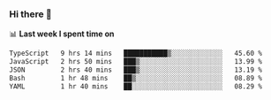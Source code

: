 ### Hi there 👋

<!--
**DBvc/DBvc** is a ✨ _special_ ✨ repository because its `README.md` (this file) appears on your GitHub profile.

Here are some ideas to get you started:

- 🔭 I’m currently working on ...
- 🌱 I’m currently learning ...
- 👯 I’m looking to collaborate on ...
- 🤔 I’m looking for help with ...
- 💬 Ask me about ...
- 📫 How to reach me: ...
- 😄 Pronouns: ...
- ⚡ Fun fact: ...
-->

📊 **Last week I spent time on**
<!--START_SECTION:waka-->

```txt
TypeScript   9 hrs 14 mins   ███████████▒░░░░░░░░░░░░░   45.60 %
JavaScript   2 hrs 50 mins   ███▒░░░░░░░░░░░░░░░░░░░░░   13.99 %
JSON         2 hrs 40 mins   ███▒░░░░░░░░░░░░░░░░░░░░░   13.19 %
Bash         1 hr 48 mins    ██▒░░░░░░░░░░░░░░░░░░░░░░   08.89 %
YAML         1 hr 40 mins    ██░░░░░░░░░░░░░░░░░░░░░░░   08.29 %
```

<!--END_SECTION:waka-->
